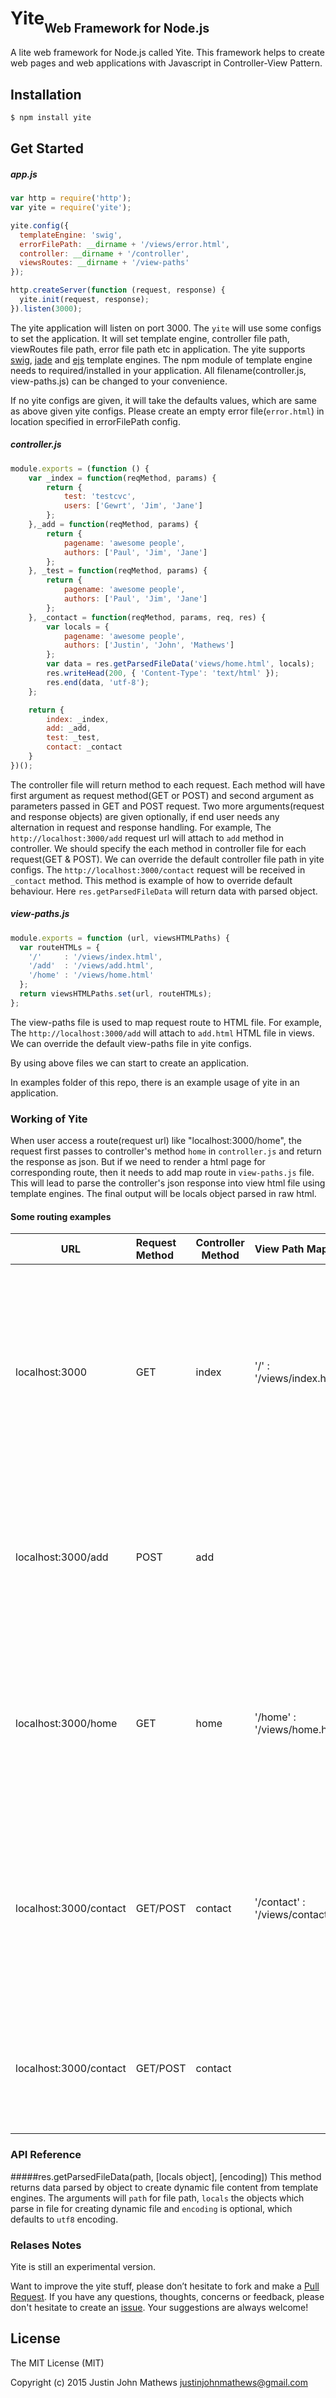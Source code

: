 Yite<sub><sub>Web Framework for Node.js</sub></sub>
=====


A lite web framework for Node.js called Yite. This framework helps to create web pages and web applications with Javascript in Controller-View Pattern.

## Installation

```bash
$ npm install yite
```

## Get Started

#####  app.js
```javascript
var http = require('http');
var yite = require('yite');

yite.config({
  templateEngine: 'swig',
  errorFilePath: __dirname + '/views/error.html',
  controller: __dirname + '/controller',
  viewsRoutes: __dirname + '/view-paths'
});

http.createServer(function (request, response) {
  yite.init(request, response);
}).listen(3000);
```

The yite application will listen on port 3000.
The `yite` will use some configs to set the application. It will set template engine, controller file path, viewRoutes file path, error file path etc in application. The yite supports [swig](http://paularmstrong.github.io/swig), [jade](http://jade-lang.com/) and [ejs](http://embeddedjs.com/) template engines. The npm module of template engine needs to required/installed in your application.
All filename(controller.js, view-paths.js) can be changed to your convenience.

If no yite configs are given, it will take the defaults values, which are same as above given yite configs.
Please create an empty error file(`error.html`) in location specified in errorFilePath config.  

##### controller.js
```javascript
module.exports = (function () {
    var _index = function(reqMethod, params) {
        return {
            test: 'testcvc',
            users: ['Gewrt', 'Jim', 'Jane']
        };
    },_add = function(reqMethod, params) {
        return {
            pagename: 'awesome people',
            authors: ['Paul', 'Jim', 'Jane']
        };
    }, _test = function(reqMethod, params) {
        return {
            pagename: 'awesome people',
            authors: ['Paul', 'Jim', 'Jane']
        };
    }, _contact = function(reqMethod, params, req, res) {
        var locals = {
            pagename: 'awesome people',
            authors: ['Justin', 'John', 'Mathews']
        };
        var data = res.getParsedFileData('views/home.html', locals);
        res.writeHead(200, { 'Content-Type': 'text/html' });
        res.end(data, 'utf-8');
    };

    return {
        index: _index,
        add: _add,
        test: _test,
        contact: _contact
    }
})();
```
The controller file will return method to each request. Each method will have first argument as request method(GET or POST) and second argument as parameters passed in GET and POST request. Two more arguments(request and response objects) are given optionally, if end user needs any alternation in request and response handling.
For example, The `http://localhost:3000/add` request url will attach to `add` method in controller. We should specify the each method in controller file for each request(GET & POST).
We can override the default controller file path in yite configs.
The `http://localhost:3000/contact` request will be received in `_contact` method. This method is example of how to override default behaviour. Here `res.getParsedFileData` will return data with parsed object.

##### view-paths.js
```javascript
module.exports = function (url, viewsHTMLPaths) {
  var routeHTMLs = {
    '/'     : '/views/index.html',
    '/add'  : '/views/add.html',
    '/home' : '/views/home.html'
  };
  return viewsHTMLPaths.set(url, routeHTMLs);
};
```
The view-paths file is used to map request route to HTML file.
For example, The `http://localhost:3000/add` will attach to `add.html` HTML file in views.
We can override the default view-paths file in yite configs.

By using above files we can start to create an application.

In examples folder of this repo, there is an example usage of yite in an application.

### Working of Yite

When user access a route(request url) like "localhost:3000/home", the request first passes to controller's method `home` in `controller.js` and return the response as json. But if we need to render a html page for corresponding route, then it needs to add map route in `view-paths.js` file. This will lead to parse the controller's json response into view html file using template engines. The final output will be locals object parsed in raw html.

#### Some routing examples

| URL                    | Request Method  | Controller Method | View Path Map                     | Explanation                                                                                                                                                                                                                                                          |
|------------------------|:----------------|-------------------|:----------------------------------|:--------------------------------------------------------------------------------------------------------------------------------------------------------------------------------------------------------------------------------------------------------------------:|
| localhost:3000         | GET             |             index |'/'     : '/views/index.html'     | The route will check controller have method called `index`. The response is raw html which will be rendered with parsing json object from method |
| localhost:3000/add     | POST            |               add |                                   | The route will check controller have method called `add`. It will return response as json object as no view mapping is given. |
| localhost:3000/home    | GET             |              home |'/home' : '/views/home.html'      | The route will check controller have method called `home`. The view html will be rendered with parsing json object from method . |
| localhost:3000/contact | GET/POST        |           contact |'/contact' : '/views/contact.html'   | The route will check controller have method called `contact`. The view html will be rendered with parsing json object from method .  |
| localhost:3000/contact | GET/POST        |           contact |                                   | The route will check controller have method called `contact`. It will return response as json object.  |

### API Reference

#####res.getParsedFileData(path, [locals object], [encoding])
This method returns data parsed by object to create dynamic file content from template engines. The arguments will `path`
for file path, `locals` the objects which parse in file for creating dynamic file and `encoding` is optional, which defaults
to `utf8` encoding.

### Relases Notes
Yite is still an experimental version.

Want to improve the yite stuff, please don’t hesitate to fork and make a [Pull Request](https://github.com/justin-john/yite/pulls). If you have any questions, thoughts, concerns or feedback, please don't hesitate to create an [issue](https://github.com/justin-john/yite/issues).
Your suggestions are always welcome!

## License

The MIT License (MIT)

Copyright (c) 2015 Justin John Mathews <justinjohnmathews@gmail.com>
